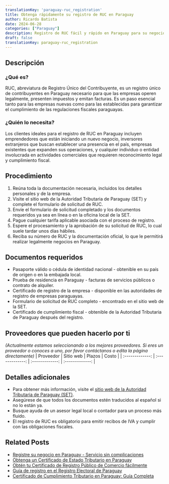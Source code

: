 ```yaml
---
translationKey: 'paraguay-ruc_registration'
title: Obtenga rápidamente su registro de RUC en Paraguay
author: Ricardo Batista
date: 2024-06-28
categories: ["Paraguay"]
description: Registro de RUC fácil y rápido en Paraguay para su negocio. Guía completa, documentos requeridos y proceso simplificado.
draft: false
translationKey: paraguay-ruc_registration
---
```


## Descripción
### ¿Qué es?
RUC, abreviatura de Registro Único del Contribuyente, es un registro único de contribuyentes en Paraguay necesario para que las empresas operen legalmente, presenten impuestos y emitan facturas. Es un paso esencial tanto para las empresas nuevas como para las establecidas para garantizar el cumplimiento de las regulaciones fiscales paraguayas.

### ¿Quién lo necesita?
Los clientes ideales para el registro de RUC en Paraguay incluyen emprendedores que están iniciando un nuevo negocio, inversores extranjeros que buscan establecer una presencia en el país, empresas existentes que expanden sus operaciones, y cualquier individuo o entidad involucrada en actividades comerciales que requieren reconocimiento legal y cumplimiento fiscal.

## Procedimiento

1. Reúna toda la documentación necesaria, incluidos los detalles personales y de la empresa.
2. Visite el sitio web de la Autoridad Tributaria de Paraguay (SET) y complete el formulario de solicitud de RUC.
3. Envíe el formulario de solicitud completado y los documentos requeridos ya sea en línea o en la oficina local de la SET.
4. Pague cualquier tarifa aplicable asociada con el proceso de registro.
5. Espere el procesamiento y la aprobación de su solicitud de RUC, lo cual suele tardar unos días hábiles.
6. Reciba su número de RUC y la documentación oficial, lo que le permitirá realizar legalmente negocios en Paraguay.


## Documentos requeridos

- Pasaporte válido o cédula de identidad nacional - obtenible en su país de origen o en la embajada local.
- Prueba de residencia en Paraguay - facturas de servicios públicos o contrato de alquiler.
- Certificado de registro de la empresa - disponible en las autoridades de registro de empresas paraguayas.
- Formulario de solicitud de RUC completo - encontrado en el sitio web de la SET.
- Certificado de cumplimiento fiscal - obtenible de la Autoridad Tributaria de Paraguay después del registro.


## Proveedores que pueden hacerlo por ti
_(Actualmente estamos seleccionando a los mejores proveedores. Si eres un proveedor o conoces a uno, por favor contáctanos o edita la página directamente)_
| Proveedor        |     Sitio web     |     Plazos    |       Costo      |
| :-------------: | :-------------: |  :-------------: | :-------------: |

## Detalles adicionales

- Para obtener más información, visite el [sitio web de la Autoridad Tributaria de Paraguay (SET)](https://www.set.gov.py).
- Asegúrese de que todos los documentos estén traducidos al español si no lo están ya.
- Busque ayuda de un asesor legal local o contador para un proceso más fluido.
- El registro de RUC es obligatorio para emitir recibos de IVA y cumplir con las obligaciones fiscales.


## Related Posts

- [Registre su negocio en Paraguay - Servicio sin complicaciones](https://tramitit.com/es/guides/paraguay/inscripción_en_el_registro_de_comercio/)
- [Obtenga un Certificado de Estado Tributario en Paraguay](https://tramitit.com/es/guides/paraguay/certificado_de_situación_tributaria/)
- [Obtén tu Certificado de Registro Público de Comercio fácilmente](https://tramitit.com/es/guides/paraguay/certificado_de_inscripción_en_el_registro_público_de_comercio/)
- [Guía de registro en el Registro Electoral de Paraguay](https://tramitit.com/es/guides/paraguay/inscripción_en_el_registro_electoral/)
- [Certificado de Cumplimiento Tributario en Paraguay: Guía Completa](https://tramitit.com/es/guides/paraguay/certificado_de_cumplimiento_tributario/)